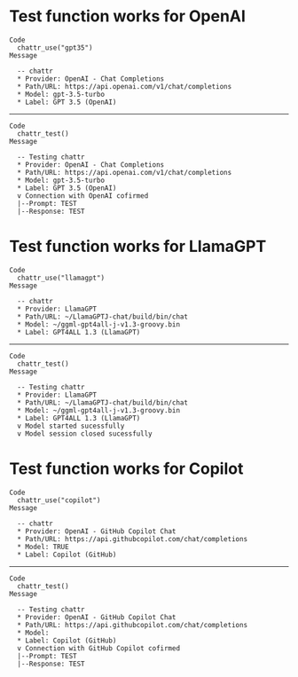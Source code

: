 # Test function works for OpenAI

    Code
      chattr_use("gpt35")
    Message
      
      -- chattr 
      * Provider: OpenAI - Chat Completions
      * Path/URL: https://api.openai.com/v1/chat/completions
      * Model: gpt-3.5-turbo
      * Label: GPT 3.5 (OpenAI)

---

    Code
      chattr_test()
    Message
      
      -- Testing chattr 
      * Provider: OpenAI - Chat Completions
      * Path/URL: https://api.openai.com/v1/chat/completions
      * Model: gpt-3.5-turbo
      * Label: GPT 3.5 (OpenAI)
      v Connection with OpenAI cofirmed
      |--Prompt: TEST
      |--Response: TEST

# Test function works for LlamaGPT

    Code
      chattr_use("llamagpt")
    Message
      
      -- chattr 
      * Provider: LlamaGPT
      * Path/URL: ~/LlamaGPTJ-chat/build/bin/chat
      * Model: ~/ggml-gpt4all-j-v1.3-groovy.bin
      * Label: GPT4ALL 1.3 (LlamaGPT)

---

    Code
      chattr_test()
    Message
      
      -- Testing chattr 
      * Provider: LlamaGPT
      * Path/URL: ~/LlamaGPTJ-chat/build/bin/chat
      * Model: ~/ggml-gpt4all-j-v1.3-groovy.bin
      * Label: GPT4ALL 1.3 (LlamaGPT)
      v Model started sucessfully
      v Model session closed sucessfully

# Test function works for Copilot

    Code
      chattr_use("copilot")
    Message
      
      -- chattr 
      * Provider: OpenAI - GitHub Copilot Chat
      * Path/URL: https://api.githubcopilot.com/chat/completions
      * Model: TRUE
      * Label: Copilot (GitHub)

---

    Code
      chattr_test()
    Message
      
      -- Testing chattr 
      * Provider: OpenAI - GitHub Copilot Chat
      * Path/URL: https://api.githubcopilot.com/chat/completions
      * Model:
      * Label: Copilot (GitHub)
      v Connection with GitHub Copilot cofirmed
      |--Prompt: TEST
      |--Response: TEST

